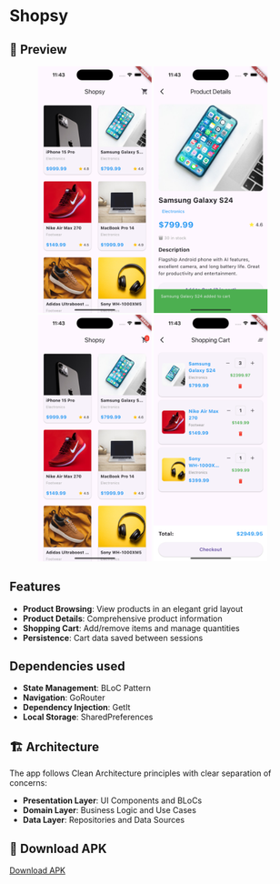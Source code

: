 # Shopsy

## 📱 Preview

<div align="center">
  <img src="assets/Simulator Screenshot - iPhone 15 - 2025-07-15 at 23.43.08.png" width="200" alt="Product List"/>
  <img src="assets/Simulator Screenshot - iPhone 15 - 2025-07-15 at 23.43.19.png" width="200" alt="Product Details"/>
  <img src="assets/Simulator Screenshot - iPhone 15 - 2025-07-15 at 23.43.24.png" width="200" alt="Product Grid View"/>
  <img src="assets/Simulator Screenshot - iPhone 15 - 2025-07-15 at 23.43.39.png" width="200" alt="Shopping Cart"/>
</div>

## Features

- **Product Browsing**: View products in an elegant grid layout
- **Product Details**: Comprehensive product information
- **Shopping Cart**: Add/remove items and manage quantities
- **Persistence**: Cart data saved between sessions

## Dependencies used

- **State Management**: BLoC Pattern
- **Navigation**: GoRouter
- **Dependency Injection**: GetIt
- **Local Storage**: SharedPreferences

## 🏗 Architecture

The app follows Clean Architecture principles with clear separation of concerns:

- **Presentation Layer**: UI Components and BLoCs
- **Domain Layer**: Business Logic and Use Cases
- **Data Layer**: Repositories and Data Sources

## 📱 Download APK

[Download APK](https://drive.google.com/file/d/1mqq5ERoWDO74qlC51brohkfxGf8FclNs/view?usp=sharing)
